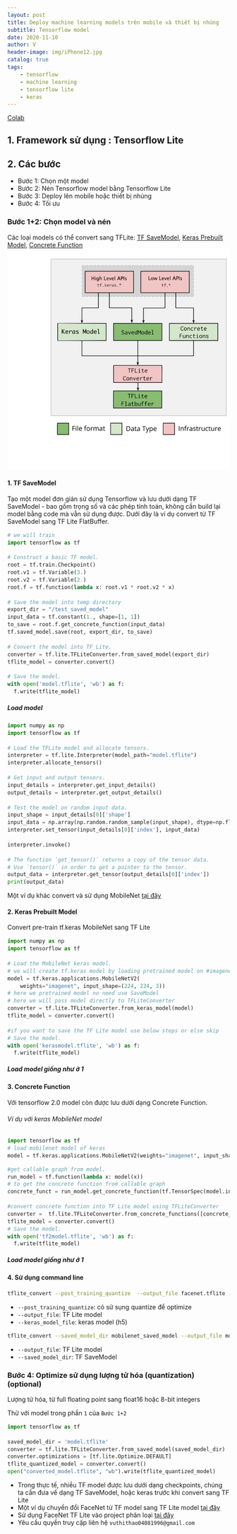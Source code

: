 ```yaml
---
layout: post
title: Deploy machine learning models trên mobile và thiết bị nhúng
subtitle: Tensorflow model
date: 2020-11-10
author: V
header-image: img/iPhone12.jpg
catalog: true
tags:
    - tensorflow 
    - machine learning
    - tensorflow lite
    - keras
---
```


[Colab](https://colab.research.google.com/drive/1Duy_r8bqRVNkvOD6uhywCMeKB6hQCrDU?usp=sharing)
## 1. Framework sử dụng : Tensorflow Lite
## 2. Các bước
- Bước 1: Chọn một model
- Bước 2: Nén Tensorflow model bằng Tensorflow Lite
- Bước 3: Deploy lên mobile hoặc thiết bị nhúng
- Bước 4: Tối ưu 

### Bước 1+2: Chọn model và nén
Các loại models có thể convert sang TFLite: [TF SaveModel](https://www.tensorflow.org/guide/saved_model), [Keras Prebuilt Model](https://www.tensorflow.org/guide/keras/sequential_model), [Concrete Function](https://www.tensorflow.org/guide/intro_to_graphs)
![_config.yml](img/convert.png)

#### 1. TF SaveModel
Tạo một model đơn giản sử dụng Tensorflow và lưu dưới dạng TF SaveModel - bao gồm trọng số và các phép tính toán, không cần build lại model bằng code mà vẫn sử dụng được. Dưới đây là ví dụ convert từ TF SaveModel sang TF Lite FlatBuffer.

```python
# we will train 
import tensorflow as tf

# Construct a basic TF model.
root = tf.train.Checkpoint()
root.v1 = tf.Variable(3.)
root.v2 = tf.Variable(2.)
root.f = tf.function(lambda x: root.v1 * root.v2 * x)

# Save the model into temp directory
export_dir = "/test_saved_model"
input_data = tf.constant(1., shape=[1, 1])
to_save = root.f.get_concrete_function(input_data)
tf.saved_model.save(root, export_dir, to_save)

# Convert the model into TF Lite.
converter = tf.lite.TFLiteConverter.from_saved_model(export_dir)
tflite_model = converter.convert()

# Save the model.
with open('model.tflite', 'wb') as f:
  f.write(tflite_model)
```
##### Load model
```python
import numpy as np
import tensorflow as tf

# Load the TFLite model and allocate tensors.
interpreter = tf.lite.Interpreter(model_path="model.tflite")
interpreter.allocate_tensors()

# Get input and output tensors.
input_details = interpreter.get_input_details()
output_details = interpreter.get_output_details()

# Test the model on random input data.
input_shape = input_details[0]['shape']
input_data = np.array(np.random.random_sample(input_shape), dtype=np.float32)
interpreter.set_tensor(input_details[0]['index'], input_data)

interpreter.invoke()

# The function `get_tensor()` returns a copy of the tensor data.
# Use `tensor()` in order to get a pointer to the tensor.
output_data = interpreter.get_tensor(output_details[0]['index'])
print(output_data)

```
Một ví dụ khác convert và sử dụng MobileNet [tại đây](https://colab.research.google.com/drive/17l1G-9mPjRmEXlAnf0JzBstOgNoDtK6c?usp=sharing)
#### 2. Keras Prebuilt Model
Convert pre-train tf.keras MobileNet sang TF Lite
```python
import numpy as np
import tensorflow as tf

# Load the MobileNet keras model.
# we will create tf.keras model by loading pretrained model on #imagenet dataset
model = tf.keras.applications.MobileNetV2(
    weights="imagenet", input_shape=(224, 224, 3))
# here we pretrained model no need use SaveModel 
# here we will pass model directly to TFLiteConverter
converter = tf.lite.TFLiteConverter.from_keras_model(model)
tflite_model = converter.convert()

#if you want to save the TF Lite model use below steps or else skip
# Save the model.
with open('kerasmodel.tflite', 'wb') as f:
  f.write(tflite_model)
```
##### Load model giống như ở 1
#### 3. Concrete Function
Với tensorflow 2.0 model còn được lưu dưới dạng Concrete Function.

###### Ví dụ với keras MobileNet model
```python
import tensorflow as tf
# load mobilenet model of keras 
model = tf.keras.applications.MobileNetV2(weights="imagenet", input_shape=(224, 224, 3))
```
```python
#get callable graph from model. 
run_model = tf.function(lambda x: model(x))
# to get the concrete function from callable graph 
concrete_funct = run_model.get_concrete_function(tf.TensorSpec(model.inputs[0].shape, model.inputs[0].dtype))

#convert concrete function into TF Lite model using TFLiteConverter
converter =  tf.lite.TFLiteConverter.from_concrete_functions([concrete_funct])
tflite_model = converter.convert()
# Save the model.
with open('tf2model.tflite', 'wb') as f:
  f.write(tflite_model)
```
##### Load model giống như ở 1

#### 4. Sử dụng command line
```bash
tflite_convert --post_training_quantize  --output_file facenet.tflite --keras_model_file model/facenet_keras.h5
```
- `--post_training_quantize`: có sử sụng quantize để optimize
- `--output_file`: TF Lite model
- `--keras_model_file`: keras model (h5)

```bash
tflite_convert --saved_model_dir mobilenet_saved_model --output_file mobilenet.tflite
```
- `--output_file`: TF Lite model
- `--saved_model_dir`: TF SaveModel

### Bước 4: Optimize sử dụng lượng tử hóa (quantization) (optional)

Lượng tử hóa, từ full floating point sang float16 hoặc 8-bit integers

Thử với model trong phần `1` của `Bước 1+2`
```python
import tensorflow as tf

saved_model_dir = 'model.tflite'
converter = tf.lite.TFLiteConverter.from_saved_model(saved_model_dir)
converter.optimizations = [tf.lite.Optimize.DEFAULT]
tflite_quantized_model = converter.convert()
open("converted_model.tflite", "wb").write(tflite_quantized_model)
```

- Trong thực tế, nhiều TF model được lưu dưới dạng checkpoints, chúng ta cần đưa về dạng TF SaveModel, hoặc keras trước khi convert sang TF Lite
- Một ví dụ chuyển đổi FaceNet từ TF model sang TF Lite model [tại đây](https://colab.research.google.com/drive/1VovEl0I671JG7ufg2PtfjwKdM8YEK353?usp=sharing) 
- Sử dụng FaceNet TF Lite vào project phân loại [tại đây](http://gitlab.giaingay.io/vuthithao/face-classification)
- Yêu cầu quyền truy cập liên hệ `vuthithao04081996@gmail.com`
